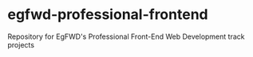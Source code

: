 # egfwd-professional-frontend
Repository for EgFWD's Professional Front-End Web Development track projects 
